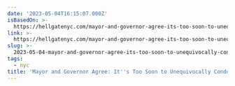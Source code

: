 ```yaml
---
date: '2023-05-04T16:15:07.000Z'
isBasedOn: >-
  https://hellgatenyc.com/mayor-and-governor-agree-its-too-soon-to-unequivocally-condemn-fatally-choking-a-homeless-person-on-the-subway
link: >-
  https://hellgatenyc.com/mayor-and-governor-agree-its-too-soon-to-unequivocally-condemn-fatally-choking-a-homeless-person-on-the-subway
slug: >-
  2023-05-04-mayor-and-governor-agree-its-too-soon-to-unequivocally-condemn-fatally-ch
tags:
  - nyc
title: 'Mayor and Governor Agree: It''s Too Soon to Unequivocally Condemn Fatally Ch'
---
```


